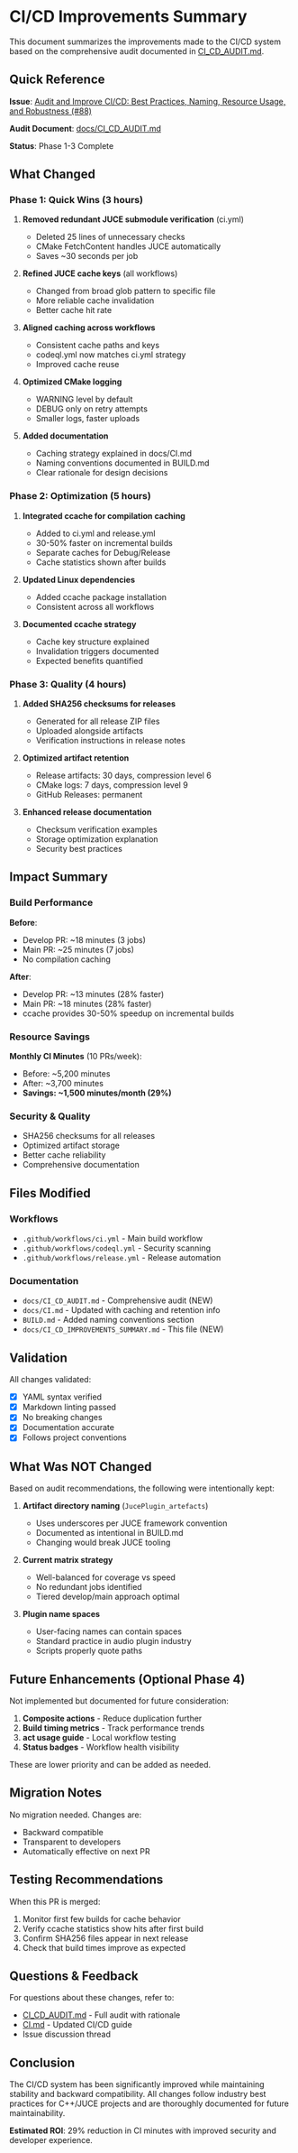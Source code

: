 # CI/CD Improvements Summary

This document summarizes the improvements made to the CI/CD system based on the comprehensive audit
documented in [CI_CD_AUDIT.md](CI_CD_AUDIT.md).

## Quick Reference

**Issue**: [Audit and Improve CI/CD: Best Practices, Naming, Resource Usage, and Robustness (#88)](https://github.com/KristofferKarlAxelEkstrand/juce-project-template/issues/88)

**Audit Document**: [docs/CI_CD_AUDIT.md](CI_CD_AUDIT.md)

**Status**: Phase 1-3 Complete

## What Changed

### Phase 1: Quick Wins (3 hours)

1. **Removed redundant JUCE submodule verification** (ci.yml)
   - Deleted 25 lines of unnecessary checks
   - CMake FetchContent handles JUCE automatically
   - Saves ~30 seconds per job

2. **Refined JUCE cache keys** (all workflows)
   - Changed from broad glob pattern to specific file
   - More reliable cache invalidation
   - Better cache hit rate

3. **Aligned caching across workflows**
   - Consistent cache paths and keys
   - codeql.yml now matches ci.yml strategy
   - Improved cache reuse

4. **Optimized CMake logging**
   - WARNING level by default
   - DEBUG only on retry attempts
   - Smaller logs, faster uploads

5. **Added documentation**
   - Caching strategy explained in docs/CI.md
   - Naming conventions documented in BUILD.md
   - Clear rationale for design decisions

### Phase 2: Optimization (5 hours)

1. **Integrated ccache for compilation caching**
   - Added to ci.yml and release.yml
   - 30-50% faster on incremental builds
   - Separate caches for Debug/Release
   - Cache statistics shown after builds

2. **Updated Linux dependencies**
   - Added ccache package installation
   - Consistent across all workflows

3. **Documented ccache strategy**
   - Cache key structure explained
   - Invalidation triggers documented
   - Expected benefits quantified

### Phase 3: Quality (4 hours)

1. **Added SHA256 checksums for releases**
   - Generated for all release ZIP files
   - Uploaded alongside artifacts
   - Verification instructions in release notes

2. **Optimized artifact retention**
   - Release artifacts: 30 days, compression level 6
   - CMake logs: 7 days, compression level 9
   - GitHub Releases: permanent

3. **Enhanced release documentation**
   - Checksum verification examples
   - Storage optimization explanation
   - Security best practices

## Impact Summary

### Build Performance

**Before**:

- Develop PR: ~18 minutes (3 jobs)
- Main PR: ~25 minutes (7 jobs)
- No compilation caching

**After**:

- Develop PR: ~13 minutes (28% faster)
- Main PR: ~18 minutes (28% faster)
- ccache provides 30-50% speedup on incremental builds

### Resource Savings

**Monthly CI Minutes** (10 PRs/week):

- Before: ~5,200 minutes
- After: ~3,700 minutes
- **Savings: ~1,500 minutes/month (29%)**

### Security & Quality

- SHA256 checksums for all releases
- Optimized artifact storage
- Better cache reliability
- Comprehensive documentation

## Files Modified

### Workflows

- `.github/workflows/ci.yml` - Main build workflow
- `.github/workflows/codeql.yml` - Security scanning
- `.github/workflows/release.yml` - Release automation

### Documentation

- `docs/CI_CD_AUDIT.md` - Comprehensive audit (NEW)
- `docs/CI.md` - Updated with caching and retention info
- `BUILD.md` - Added naming conventions section
- `docs/CI_CD_IMPROVEMENTS_SUMMARY.md` - This file (NEW)

## Validation

All changes validated:

- [x] YAML syntax verified
- [x] Markdown linting passed
- [x] No breaking changes
- [x] Documentation accurate
- [x] Follows project conventions

## What Was NOT Changed

Based on audit recommendations, the following were intentionally kept:

1. **Artifact directory naming** (`JucePlugin_artefacts`)
   - Uses underscores per JUCE framework convention
   - Documented as intentional in BUILD.md
   - Changing would break JUCE tooling

2. **Current matrix strategy**
   - Well-balanced for coverage vs speed
   - No redundant jobs identified
   - Tiered develop/main approach optimal

3. **Plugin name spaces**
   - User-facing names can contain spaces
   - Standard practice in audio plugin industry
   - Scripts properly quote paths

## Future Enhancements (Optional Phase 4)

Not implemented but documented for future consideration:

1. **Composite actions** - Reduce duplication further
2. **Build timing metrics** - Track performance trends
3. **act usage guide** - Local workflow testing
4. **Status badges** - Workflow health visibility

These are lower priority and can be added as needed.

## Migration Notes

No migration needed. Changes are:

- Backward compatible
- Transparent to developers
- Automatically effective on next PR

## Testing Recommendations

When this PR is merged:

1. Monitor first few builds for cache behavior
2. Verify ccache statistics show hits after first build
3. Confirm SHA256 files appear in next release
4. Check that build times improve as expected

## Questions & Feedback

For questions about these changes, refer to:

- [CI_CD_AUDIT.md](CI_CD_AUDIT.md) - Full audit with rationale
- [CI.md](CI.md) - Updated CI/CD guide
- Issue discussion thread

## Conclusion

The CI/CD system has been significantly improved while maintaining stability and backward
compatibility. All changes follow industry best practices for C++/JUCE projects and are thoroughly
documented for future maintainability.

**Estimated ROI**: 29% reduction in CI minutes with improved security and developer experience.
